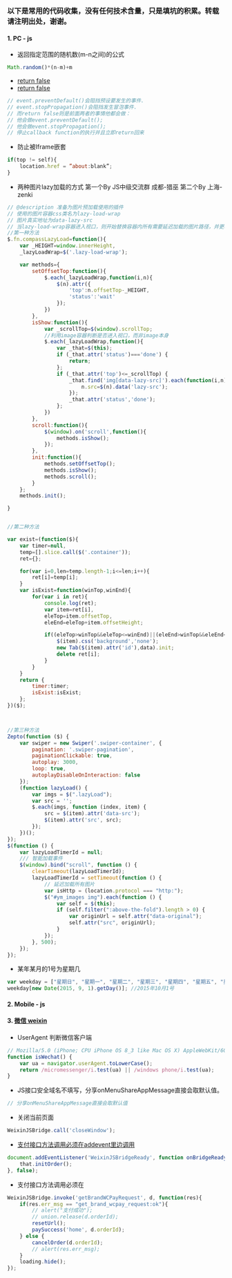 ### 以下是常用的代码收集，没有任何技术含量，只是填坑的积累。转载请注明出处，谢谢。

#### 1. PC - js
- 返回指定范围的随机数(m-n之间)的公式
```javascript
Math.random()*(n-m)+m
```

- [return false](http://stackoverflow.com/questions/1357118/event-preventdefault-vs-return-false)
- [return false](http://www.75team.com/archives/201)
```javascript
// event.preventDefault()会阻挡预设要发生的事件.
// event.stopPropagation()会阻挡发生冒泡事件.
// 而return false则是前面两者的事情他都会做：
// 他会做event.preventDefault();
// 他会做event.stopPropagation();
// 停止callback function的执行并且立即return回来
```

- 防止被Iframe嵌套
```javascript
if(top != self){
    location.href = ”about:blank”;
}
```

- 两种图片lazy加载的方式
第一个By JS中级交流群 成都-猎巫 第二个By 上海-zenki 
```javascript
// @description 准备为图片预加载使用的插件
// 使用的图片容器css类名为lazy-load-wrap
// 图片真实地址为data-lazy-src
// 当lazy-load-wrap容器进入视口，则开始替换容器内所有需要延迟加载的图片路径，并更改容器的加载状态
//第一种方法
$.fn.compassLazyLoad=function(){
	var _HEIGHT=window.innerHeight,
	_lazyLoadWrap=$('.lazy-load-wrap');

	var methods={
		setOffsetTop:function(){
			$.each(_lazyLoadWrap,function(i,n){
				$(n).attr({
					'top':n.offsetTop-_HEIGHT,
					'status':'wait'
				});
			})
		},
		isShow:function(){
			var _scrollTop=$(window).scrollTop;
			//利用image容器判断是否进入视口，而非image本身
			$.each(_lazyLoadWrap,function(){
				var _that=$(this);
				if (_that.attr('status')==='done') {
					return;
				};
				if (_that.attr('top')<=_scrollTop) {
					_that.find('img[data-lazy-src]').each(function(i,n){
						n.src=$(n).data('lazy-src');
					});
					_that.attr('status','done');
				};
			})
		},
		scroll:function(){
			$(window).on('scroll',function(){
				methods.isShow();
			});
		},
		init:function(){
			methods.setOffsetTop();
			methods.isShow();
			methods.scroll();
		}
	};
	methods.init();

}


//第二种方法

var exist=(function($){
	var timer=null,
	temp=[].slice.call($('.container'));
	ret={};

	for(var i=0,len=temp.length-1;i<=len;i++){
		ret[i]=temp[i];
	}
	var isExist=function(winTop,winEnd){
		for(var i in ret){
			console.log(ret);
			var item=ret[i],
			eleTop=item.offsetTop,
			eleEnd=eleTop+item.offsetHeight;

			if((eleTop>winTop&&eleTop<=winEnd)||(eleEnd>winTop&&eleEnd<=winEnd)){
				$(item).css('background','none');
				new Tab($(item).attr('id'),data).init;
				delete ret[i];
			}
		}
	}
	return {
		timer:timer;
		isExist:isExist;
	};
})($);



//第三种方法
Zepto(function ($) {
    var swiper = new Swiper('.swiper-container', {
        pagination: '.swiper-pagination',
        paginationClickable: true,
        autoplay: 3000,
        loop: true,
        autoplayDisableOnInteraction: false
    });
    (function lazyLoad() {
        var imgs = $(".lazyLoad");
        var src = '';
        $.each(imgs, function (index, item) {
            src = $(item).attr('data-src');
            $(item).attr('src', src);
        });
    })();
});
$(function () {
    var lazyLoadTimerId = null;
    /// 智能加载事件
    $(window).bind("scroll", function () {
        clearTimeout(lazyLoadTimerId);
        lazyLoadTimerId = setTimeout(function () {
            // 延迟加载所有图片
            var isHttp = (location.protocol === "http:");
            $("#ym_images img").each(function () {
                var self = $(this);
                if (self.filter(":above-the-fold").length > 0) {
                    var originUrl = self.attr("data-original");
                    self.attr("src", originUrl);
                }
            });
        }, 500);
    });
});

```

- 某年某月的1号为星期几
```javascript
var weekday = ["星期日", "星期一", "星期二", "星期三", "星期四", "星期五", "星期六"];
weekday[new Date(2015, 9, 1).getDay()];	//2015年10月1号
```

#### 2. Mobile - js


#### 3. [微信 weixin](http://loo2k.com/blog/detecting-wechat-client/)

- UserAgent 判断微信客户端
```javascript
// Mozilla/5.0 (iPhone; CPU iPhone OS 8_3 like Mac OS X) AppleWebKit/600.1.4 (KHTML, like Gecko) Mobile/12F70 MicroMessenger/6.1.5 NetType/WIFI
function isWechat() {  
    var ua = navigator.userAgent.toLowerCase();
    return /micromessenger/i.test(ua) || /windows phone/i.test(ua);
}
```

- JS接口安全域名不填写，分享onMenuShareAppMessage直接会取默认值。
```javascript
// 分享onMenuShareAppMessage直接会取默认值
```

- 关闭当前页面
```javascript
WeixinJSBridge.call('closeWindow');
```

- [支付接口方法调用必须在addevent里边调用](http://www.cnblogs.com/true_to_me/p/3565039.html)
```javascript
document.addEventListener('WeixinJSBridgeReady', function onBridgeReady(){
    that.initOrder();
}, false);
```

- 支付接口方法调用必须在
```javascript
WeixinJSBridge.invoke('getBrandWCPayRequest', d, function(res){
    if(res.err_msg == "get_brand_wcpay_request:ok"){
        // alert("支付成功");
        // union.release(d.orderId);
        resetUrl();
        paySuccess('home', d.orderId);
    } else {
        cancelOrder(d.orderId);
        // alert(res.err_msg);
    }
    loading.hide();
});
```
